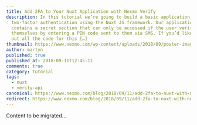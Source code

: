 ```yaml
---
title: Add 2FA to Your Nuxt Application with Nexmo Verify
description: In this tutorial we’re going to build a basic application with
  two-factor authentication using the Nuxt JS framework. Our application
  contains a secret section that can only be accessed if the user verifies
  themselves by entering a PIN code sent to them via SMS. If you’d like to check
  out all the code for this […]
thumbnail: https://www.nexmo.com/wp-content/uploads/2018/09/poster-image-1.png
author: martyn
published: true
published_at: 2018-09-11T12:45:11
comments: true
category: tutorial
tags:
  - nuxt
  - verify-api
canonical: https://www.nexmo.com/blog/2018/09/11/add-2fa-to-nuxt-with-nexmo-verify-dr
redirect: https://www.nexmo.com/blog/2018/09/11/add-2fa-to-nuxt-with-nexmo-verify-dr
---
```

Content to be migrated...
